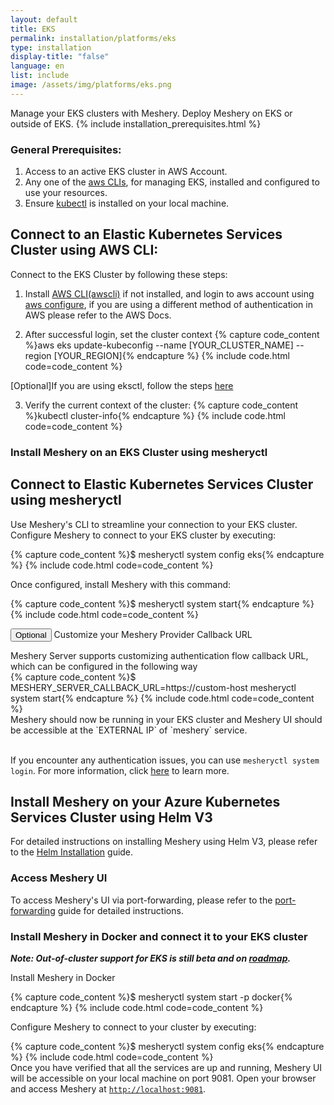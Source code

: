 ```yaml
---
layout: default
title: EKS
permalink: installation/platforms/eks
type: installation
display-title: "false"
language: en
list: include
image: /assets/img/platforms/eks.png
---
```


Manage your EKS clusters with Meshery. Deploy Meshery on EKS or outside of EKS.
{% include installation_prerequisites.html %}

### General Prerequisites:
1. Access to an active EKS cluster in AWS Account.
2. Any one of the [aws CLIs](https://docs.aws.amazon.com/eks/latest/userguide/getting-started.html), for managing EKS, installed and configured to use your resources.
3. Ensure [kubectl](https://kubernetes.io/docs/tasks/tools/) is installed on your local machine.

## Connect to an Elastic Kubernetes Services Cluster using AWS CLI: 

Connect to the EKS Cluster by following these steps:

1. Install [AWS CLI(awscli)](https://docs.aws.amazon.com/cli/latest/userguide/getting-started-install.html) if not installed, and login to aws account using [aws configure](https://docs.aws.amazon.com/cli/latest/userguide/cli-authentication-user.html), if you are using a different method of authentication in AWS please refer to the AWS Docs.

2. After successful login, set the cluster context
{% capture code_content %}aws eks update-kubeconfig --name [YOUR_CLUSTER_NAME] --region [YOUR_REGION]{% endcapture %}
{% include code.html code=code_content %}

[Optional]If you are using eksctl, follow the steps [here](https://docs.aws.amazon.com/eks/latest/userguide/getting-started-eksctl.html)

3. Verify the current context of the cluster:
{% capture code_content %}kubectl cluster-info{% endcapture %}
{% include code.html code=code_content %}

### Install Meshery on an EKS Cluster using mesheryctl

## Connect to Elastic Kubernetes Services Cluster using mesheryctl

Use Meshery's CLI to streamline your connection to your EKS cluster. Configure Meshery to connect to your EKS cluster by executing:

{% capture code_content %}$ mesheryctl system config eks{% endcapture %}
{% include code.html code=code_content %}
 <br>

Once configured, install Meshery with this command:

{% capture code_content %}$ mesheryctl system start{% endcapture %}
{% include code.html code=code_content %}
 <br>

<button class="toggle-button" onclick="HideToggleFunction()">Optional</button> Customize your Meshery Provider Callback URL

<div id="hiddendiv">
Meshery Server supports customizing authentication flow callback URL, which can be configured in the following way
<br>
{% capture code_content %}$ MESHERY_SERVER_CALLBACK_URL=https://custom-host mesheryctl system start{% endcapture %}
{% include code.html code=code_content %}
 <br>
Meshery should now be running in your EKS cluster and Meshery UI should be accessible at the `EXTERNAL IP` of `meshery` service.
<br/>
</div>
<br/>

If you encounter any authentication issues, you can use `mesheryctl system login`. For more information, click [here](/guides/mesheryctl/authenticate-with-meshery-via-cli) to learn more.

## Install Meshery on your Azure Kubernetes Services Cluster using Helm V3

For detailed instructions on installing Meshery using Helm V3, please refer to the [Helm Installation](/installation/helm) guide.
<br />

### Access Meshery UI

To access Meshery's UI via port-forwarding, please refer to the [port-forwarding](/services/port-forward) guide for detailed instructions.

### Install Meshery in Docker and connect it to your EKS cluster

**_Note: Out-of-cluster support for EKS is still beta and on [roadmap](https://github.com/meshery/meshery/blob/master/ROADMAP.md)._**

Install Meshery in Docker

{% capture code_content %}$ mesheryctl system start -p docker{% endcapture %}
{% include code.html code=code_content %}
 <br>

Configure Meshery to connect to your cluster by executing:

{% capture code_content %}$ mesheryctl system config eks{% endcapture %}
{% include code.html code=code_content %}
 <br>
Once you have verified that all the services are up and running, Meshery UI will be accessible on your local machine on port 9081. Open your browser and access Meshery at [`http://localhost:9081`](http://localhost:9081).